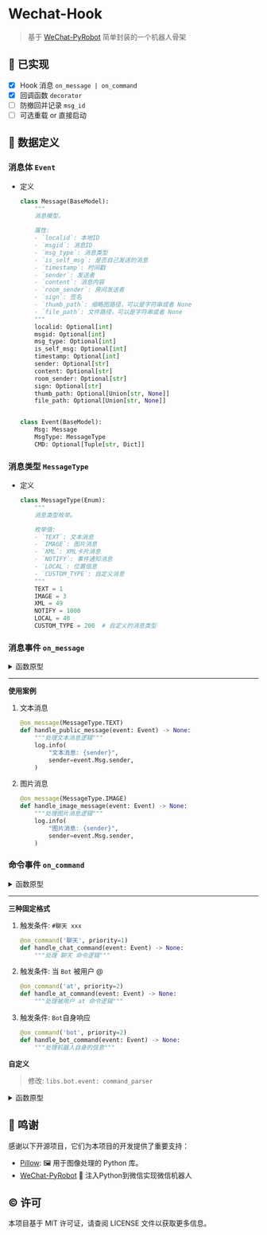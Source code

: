 # Wechat-Hook

> 基于 [WeChat-PyRobot](https://github.com/kanadeblisst00/WeChat-PyRobot) 简单封装的一个机器人骨架

## 📑 已实现

- [x] Hook 消息 `on_message | on_command`
- [x] 回调函数 `decorator`
- [ ] 防撤回并记录 `msg_id`
- [ ] 可选重载 or 直接启动

## 🔗 数据定义

### 消息体 `Event`

+ 定义
    ```python
    class Message(BaseModel):
        """
        消息模型。
    
        属性:
        - `localid`: 本地ID
        - `msgid`: 消息ID
        - `msg_type`: 消息类型
        - `is_self_msg`: 是否自己发送的消息
        - `timestamp`: 时间戳
        - `sender`: 发送者
        - `content`: 消息内容
        - `room_sender`: 房间发送者
        - `sign`: 签名
        - `thumb_path`: 缩略图路径，可以是字符串或者 None
        - `file_path`: 文件路径，可以是字符串或者 None
        """
        localid: Optional[int]
        msgid: Optional[int]
        msg_type: Optional[int]
        is_self_msg: Optional[int]
        timestamp: Optional[int]
        sender: Optional[str]
        content: Optional[str]
        room_sender: Optional[str]
        sign: Optional[str]
        thumb_path: Optional[Union[str, None]]
        file_path: Optional[Union[str, None]]
    
    
    class Event(BaseModel):
        Msg: Message
        MsgType: MessageType
        CMD: Optional[Tuple[str, Dict]]
    ```

### 消息类型 `MessageType`

+ 定义
    ```python
    class MessageType(Enum):
        """
        消息类型枚举。
    
        枚举值:
        - `TEXT`: 文本消息
        - `IMAGE`: 图片消息
        - `XML`: XML卡片消息
        - `NOTIFY`: 事件通知消息
        - `LOCAL`: 位置信息
        - `CUSTOM_TYPE`: 自定义消息
        """
        TEXT = 1
        IMAGE = 3
        XML = 49
        NOTIFY = 1000
        LOCAL = 48
        CUSTOM_TYPE = 200  # 自定义的消息类型
    ```

### 消息事件 `on_message`

<details>
<summary>函数原型</summary>

```python
def handle_message(self, msg_type: MessageType) -> Callable:
    """
    消息处理装饰器。

    参数:
    - `msg_type`: 消息类型

    返回:
    - `Callable`: 装饰器函数
    """
```

</details>

---

**使用案例**

1. 文本消息
   ```python
   @on_message(MessageType.TEXT)
   def handle_public_message(event: Event) -> None:
       """处理文本消息逻辑"""
       log.info(
           "文本消息: {sender}",
           sender=event.Msg.sender,
       )
   ```

2. 图片消息
    ```python
    @on_message(MessageType.IMAGE)
    def handle_image_message(event: Event) -> None:
        """处理图片消息逻辑"""
        log.info(
            "图片消息: {sender}",
            sender=event.Msg.sender,
        )
    ```

### 命令事件 `on_command`

<details>
<summary>函数原型</summary>

```python
def handle_command(self, command_name: str, priority: int = 0) -> Callable:
    """
    命令处理装饰器。

    参数:
    - `command_name`: 命令名称
    - `priority`: 命令优先级

    返回:
    - `Callable`: 装饰器函数
    """
```

</details>

---

**三种固定格式**

1. 触发条件: `#聊天 xxx`
    ```python
    @on_command('聊天', priority=1)
    def handle_chat_command(event: Event) -> None:
        """处理 聊天 命令逻辑"""
    ```

2. 触发条件: 当 `Bot` 被用户 @

   ```python
   @on_command('at', priority=2)
   def handle_at_command(event: Event) -> None:
       """处理被用户 at 命令逻辑"""
   ```

3. 触发条件: `Bot`自身响应
   ```python
   @on_command('bot', priority=2)
   def handle_bot_command(event: Event) -> None:
       """处理机器人自身的信息"""
   ```

**自定义**
> 修改: `libs.bot.event: command_parser`
<details>
<summary>函数原型</summary>

```python
def command_parser(event: Event) -> None:
    """
    命令解析

    参数:
        - `event`: 消息体
    """
    try:
        if event.Msg.content.startswith("#"):
            command = event.Msg.content[:3].split("#")[1]
            arg = event.Msg.content[3:]
            event.CMD = ("#", {command: arg})
            MsgHandler.process_command(command, event=event)
        elif event.Msg.content.startswith("@"):
            event_msg = event.Msg.content.split("\u2005")
            command = event_msg[0]  # 调用者
            arg = event_msg[1]  # 内容
            event.CMD = ("at", {command: arg})
            MsgHandler.process_command("at", event=event)
        elif event.Msg.is_self_msg:
            MsgHandler.process_command("bot", event=event)
        else:
            MsgHandler.process_message(event.MsgType, event=event)

    except (IndexError, ParameterError) as err:
        log.error(f"command_parser err: {err}")
```

</details>


## 🙏 鸣谢

感谢以下开源项目，它们为本项目的开发提供了重要支持：

- [Pillow](https://pillow.readthedocs.io/en/stable/): 🖼️ 用于图像处理的 Python 库。
- [WeChat-PyRobot](https://github.com/kanadeblisst00/WeChat-PyRobot) 💉 注入Python到微信实现微信机器人 

## ©️ 许可

本项目基于 MIT 许可证，请查阅 LICENSE 文件以获取更多信息。